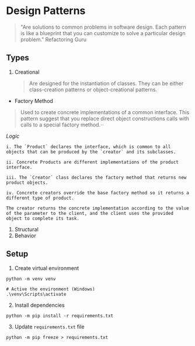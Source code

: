# Design Patterns

> "Are solutions to common problems in software design. Each pattern is like a blueprint that you can customize to solve a particular design problem." Refactoring Guru

## Types

1. Creational

   > Are designed for the instantiation of classes. They can be either class-creation patterns or object-creational patterns.

  * Factory Method

  > Used to create concrete implementations of a common interface. This pattern suggest that you replace direct object constructions calls with calls to a special factory method.⋅⋅

  *Logic*

    i. The `Product` declares the interface, which is common to all objects that can be produced by the `creator` and its subclasses.

    ii. Concrete Products are different implementations of the product interface.

    iii. The `Creator` class declares the factory method that returns new product objects.

    iv. Concrete creators override the base factory method so it returns a different type of product.

    The creator returns the concrete implementation according to the value of the parameter to the client, and the client uses the provided object to complete its task.

1. Structural
1. Behavior

## Setup

1. Create virtual environment

```
python -m venv venv

# Active the environment (Windows)
.\venv\Scripts\activate
```

2. Install dependencies

```
python -m pip install -r requirements.txt
```

3. Update `requirements.txt` file

```
python -m pip freeze > requirements.txt
```
